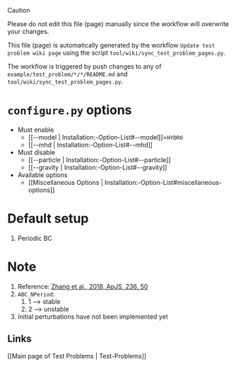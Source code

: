 > [!CAUTION]
> Please do not edit this file (page) manually since the workflow will overwrite your changes.
>
> This file (page) is automatically generated by the workflow `Update test problem wiki page` using the script `tool/wiki/sync_test_problem_pages.py`.
>
> The workflow is triggered by push changes to any of `example/test_problem/*/*/README.md` and `tool/wiki/sync_test_problem_pages.py`.


# `configure.py` options
- Must enable
   - [[--model | Installation:-Option-List#--model]]=`HYDRO`
   - [[--mhd | Installation:-Option-List#--mhd]]
- Must disable
   - [[--particle | Installation:-Option-List#--particle]]
   - [[--gravity | Installation:-Option-List#--gravity]]
- Available options
   - [[Miscellaneous Options | Installation:-Option-List#miscellaneous-options]]


# Default setup
1. Periodic BC


# Note
1. Reference: [Zhang et al., 2018, ApJS, 236, 50](https://arxiv.org/abs/1804.03479)
2. `ABC_NPeriod`:
   1.  1 --> stable
   2.  2 --> unstable
4. Initial perturbations have not been implemented yet

## Links
[[Main page of Test Problems | Test-Problems]]

